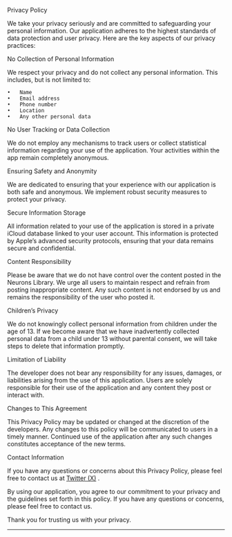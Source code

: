 
Privacy Policy

We take your privacy seriously and are committed to safeguarding your personal information. Our application adheres to the highest standards of data protection and user privacy. Here are the key aspects of our privacy practices:

No Collection of Personal Information

We respect your privacy and do not collect any personal information. This includes, but is not limited to:

	•	Name
	•	Email address
	•	Phone number
	•	Location
	•	Any other personal data

No User Tracking or Data Collection

We do not employ any mechanisms to track users or collect statistical information regarding your use of the application. Your activities within the app remain completely anonymous.

Ensuring Safety and Anonymity

We are dedicated to ensuring that your experience with our application is both safe and anonymous. We implement robust security measures to protect your privacy.

Secure Information Storage

All information related to your use of the application is stored in a private iCloud database linked to your user account. This information is protected by Apple’s advanced security protocols, ensuring that your data remains secure and confidential.

Content Responsibility

Please be aware that we do not have control over the content posted in the Neurons Library. We urge all users to maintain respect and refrain from posting inappropriate content. Any such content is not endorsed by us and remains the responsibility of the user who posted it.

Children’s Privacy

We do not knowingly collect personal information from children under the age of 13. If we become aware that we have inadvertently collected personal data from a child under 13 without parental consent, we will take steps to delete that information promptly.

Limitation of Liability

The developer does not bear any responsibility for any issues, damages, or liabilities arising from the use of this application. Users are solely responsible for their use of the application and any content they post or interact with.

Changes to This Agreement

This Privacy Policy may be updated or changed at the discretion of the developers. Any changes to this policy will be communicated to users in a timely manner. Continued use of the application after any such changes constitutes acceptance of the new terms.

Contact Information

If you have any questions or concerns about this Privacy Policy, please feel free to contact us at [Twitter (X)](https://x.com/AlexKaramanets) .

By using our application, you agree to our commitment to your privacy and the guidelines set forth in this policy. If you have any questions or concerns, please feel free to contact us.

Thank you for trusting us with your privacy.
___
